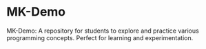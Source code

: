 # MK-Demo
MK-Demo: A repository for students to explore and practice various programming concepts. 
Perfect for learning and experimentation.
